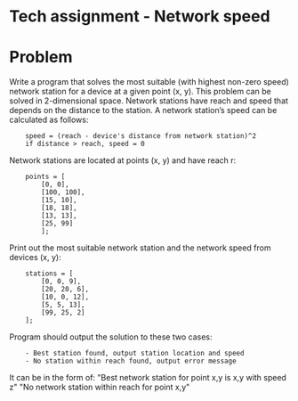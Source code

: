 
# Tech assignment - Network speed

# Problem
Write a program that solves the most suitable (with highest non-zero speed) network station for a device at a given point (x, y).
This problem can be solved in 2-dimensional space. Network stations have reach and speed that depends on the distance to the station.
A network station’s speed can be calculated as follows:

        speed = (reach - device's distance from network station)^2
        if distance > reach, speed = 0

Network stations are located at points (x, y) and have reach r:

        points = [
            [0, 0],
            [100, 100],
            [15, 10],
            [18, 18],
            [13, 13],
            [25, 99]
            ];


Print out the most suitable network station and the network speed from devices (x, y):

        stations = [
            [0, 0, 9],
            [20, 20, 6],
            [10, 0, 12],  
            [5, 5, 13],
            [99, 25, 2]
        ];


Program should output the solution to these two cases:

        - Best station found, output station location and speed
        - No station within reach found, output error message

It can be in the form of:
    "Best network station for point x,y is x,y with speed z"
    "No network station within reach for point x,y"

